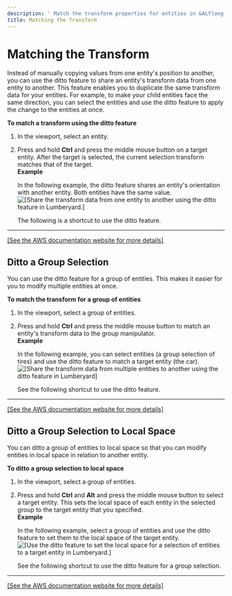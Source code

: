 ```yaml
---
description: ' Match the transform properties for entities in &ALYlong;. '
title: Matching the Transform
---
```

# Matching the Transform<a name="transform-matching"></a>

Instead of manually copying values from one entity's position to another, you can use the ditto feature to share an entity's transform data from one entity to another\. This feature enables you to duplicate the same transform data for your entities\. For example, to make your child entities face the same direction, you can select the entities and use the ditto feature to apply the change to the entities at once\.

**To match a transform using the ditto feature**

1. In the viewport, select an entity\.

1. Press and hold **Ctrl** and press the middle mouse button on a target entity\. After the target is selected, the current selection transform matches that of the target\.  
**Example**  

   In the following example, the ditto feature shares an entity's orientation with another entity\. Both entities have the same value\.  
![\[Share the transform data from one entity to another using the ditto feature in Lumberyard.\]](/images/userguide/viewportinteractionmodel/viewport-selection-model-13.gif)

   The following is a shortcut to use the ditto feature\.  
****    
[\[See the AWS documentation website for more details\]](http://docs.aws.amazon.com/lumberyard/latest/userguide/transform-matching.html)

## Ditto a Group Selection<a name="ditto-group-selection"></a>

You can use the ditto feature for a group of entities\. This makes it easier for you to modify multiple entities at once\.

**To match the transform for a group of entities**

1. In the viewport, select a group of entities\.

1. Press and hold **Ctrl** and press the middle mouse button to match an entity's transform data to the group manipulator\.  
**Example**  

   In the following example, you can select entities \(a group selection of tires\) and use the ditto feature to match a target entity \(the car\)\.  
![\[Share the transform data from multiple entities to another using the ditto feature in Lumberyard\]](/images/userguide/viewportinteractionmodel/viewport-selection-model-14.gif)

   See the following shortcut to use the ditto feature\.  
****    
[\[See the AWS documentation website for more details\]](http://docs.aws.amazon.com/lumberyard/latest/userguide/transform-matching.html)

## Ditto a Group Selection to Local Space<a name="ditto-group-selection-local-space"></a>

You can ditto a group of entities to local space so that you can modify entities in local space in relation to another entity\. 

**To ditto a group selection to local space**

1. In the viewport, select a group of entities\.

1. Press and hold **Ctrl** and **Alt** and press the middle mouse button to select a target entity\. This sets the local space of each entity in the selected group to the target entity that you specified\.  
**Example**  

   In the following example, select a group of entities and use the ditto feature to set them to the local space of the target entity\.  
![\[Use the ditto feature to set the local space for a selection of entities to a target entity in Lumberyard.\]](/images/userguide/viewportinteractionmodel/viewport-selection-model-15.gif)

   See the following shortcut to use the ditto feature for a group selection\.  
****    
[\[See the AWS documentation website for more details\]](http://docs.aws.amazon.com/lumberyard/latest/userguide/transform-matching.html)